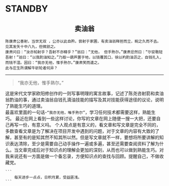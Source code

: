 # STANDBY

<h2 align="center">卖油翁</h2>


    陈康肃公善射，当世无双 ，公亦以此自矜。尝射于家圃，有卖油翁释担而立，睨之久而不去。见其发矢十中八九，但微颔之。  
    康肃问曰：“汝亦知射乎？吾射不亦精乎？”翁曰：“无他， 但手熟尔。”康肃忿然曰：“尔安敢轻吾射！”翁曰：“以我酌油知之。”乃取一葫芦置于地，以钱覆其口，徐以杓酌油沥之，自钱孔入，而钱不湿。因曰：“我亦无他，惟手熟尔。”康肃笑而遣之。 
    此与庄生所谓解牛斫轮者何异？


***

> “我亦无他，惟手熟尔。”


这是宋代文学家欧阳修创作的一则写事明理的寓言故事，记述了陈尧咨射箭和卖油翁酌油的事，通过卖油翁自钱孔滴油技能的描写及其对技能获得途径的议论，说明了熟能生巧的道理。  
最喜欢里面的一句话-`“我亦无他，唯手熟尔”`，学习任何技术都需要这样，熟能生巧。
最近在网上看到一些这样讨论，你写的文章在网上随便一搜一大把，还要自己再写一份，有意义吗。
个人观点是有意义的，看文章和写文章是完全不同的，多数查看文章是为了解决在项目开发中遇到的问题，对于文章的内容有大致的了解，甚至有的是知其然不知其所以然。但是写文章就不一样，要想将所要讲解的知识表达清除，至少是需要自己动手操作一遍或多遍，甚至还需要查阅资料了解为什么。当文章完成后对于知识点的理解会更加的深刻，从而也可以做到熟能生巧。对我来说还有一方面是做一个备忘录，方便知识点的查找与回顾。提醒自己，不做收藏党。


    ```
        每天进步一点点，日积月累，受益匪浅。
    ```